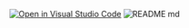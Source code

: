 [![Open in Visual Studio Code](https://classroom.github.com/assets/open-in-vscode-718a45dd9cf7e7f842a935f5ebbe5719a5e09af4491e668f4dbf3b35d5cca122.svg)](https://classroom.github.com/online_ide?assignment_repo_id=12052974&assignment_repo_type=AssignmentRepo)
![README md](https://github.com/ISPC-TST-SENSORES-y-ACTUADORES-2023/semana5/assets/108839778/80dc4983-6035-4894-b880-f085aa332881)
